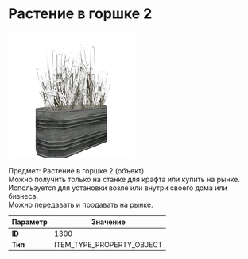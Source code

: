 # Растение в горшке 2

![Item Image](../img/1300.webp?raw=true)

Предмет: Растение в горшке 2 (объект)<br>Можно получить только на станке для крафта или купить на рынке.<br>Используется для установки возле или внутри своего дома или бизнеса.<br>Можно передавать и продавать на рынке.


| Параметр | Значение |
|----------|----------|
| **ID** | 1300 |
| **Тип** | ITEM_TYPE_PROPERTY_OBJECT |

